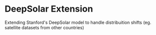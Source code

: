 # DeepSolar Extension
Extending Stanford's DeepSolar model to handle distribuition shifts (eg. satellite datasets from other countries)